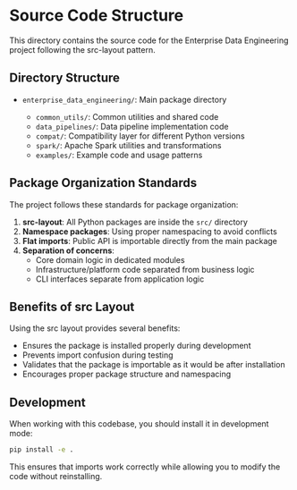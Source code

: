 # Source Code Structure

This directory contains the source code for the Enterprise Data Engineering project following the
src-layout pattern.

## Directory Structure

- `enterprise_data_engineering/`: Main package directory

  - `common_utils/`: Common utilities and shared code
  - `data_pipelines/`: Data pipeline implementation code
  - `compat/`: Compatibility layer for different Python versions
  - `spark/`: Apache Spark utilities and transformations
  - `examples/`: Example code and usage patterns

## Package Organization Standards

The project follows these standards for package organization:

1. **src-layout**: All Python packages are inside the `src/` directory
1. **Namespace packages**: Using proper namespacing to avoid conflicts
1. **Flat imports**: Public API is importable directly from the main package
1. **Separation of concerns**:
   - Core domain logic in dedicated modules
   - Infrastructure/platform code separated from business logic
   - CLI interfaces separate from application logic

## Benefits of src Layout

Using the src layout provides several benefits:

- Ensures the package is installed properly during development
- Prevents import confusion during testing
- Validates that the package is importable as it would be after installation
- Encourages proper package structure and namespacing

## Development

When working with this codebase, you should install it in development mode:

```bash
pip install -e .
```

This ensures that imports work correctly while allowing you to modify the code without reinstalling.
